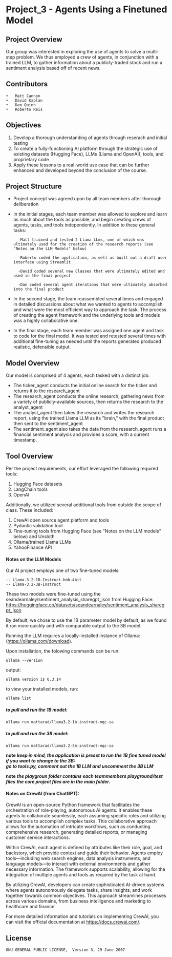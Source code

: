 # Project_3 - Agents Using a Finetuned Model

## Project Overview

Our group was interested in exploring the use of agents to solve a multi-step problem. We thus employed a crew of agents, in conjunction with a trained LLM, to gather information about a publicly-traded stock and run a sentiment analysis based off of recent news.

## Contributors
	•	Matt Cannon
	•	David Kaplan
	•	Dan Quinn
	•	Roberto Reis

## Objectives
1. Develop a thorough understanding of agents through reserach and initial testing
2. To create a fully-functioning AI platform through the strategic use of existing datasets (Hugging Face), LLMs (Llama and OpenAI), tools, and proprietary code
3. Apply these lessons to a real-world use case that can be further enhanced and developed beyond the conclusion of the course.

## Project Structure
- Project concept was agreed upon by all team members after thorough deliberation

- In the initial stages, each team member was allowed to explore and learn as much about the tools as possible, and begin creating crews of agents, tasks, and tools independently. In addition to these general tasks:
        
        -Matt trained and tested 2 Llama LLms, one of which was ultimately used for the creation of the research reports (see "Notes on the LLM Models" below)

        -Roberto coded the application, as well as built out a draft user interface using Streamlit

        -David coded several new Classes that were ultimately edited and used in the final project

        -Dan coded several agent iterations that were ultimately absorbed into the final product

- In the second stage, the team reassembled several times and engaged in detailed discussions about what we wanted to agents to accomplish and what were the most efficient way to approach the task. The process of creating the agent framework and the underlying tools and models was a highly collaborative one.

- In the final stage, each team member was assigned one agent and task to code for the final model. It was tested and retested several times with additional fine-tuning as needed until the reports generated produced realistic, defensible output.


## Model Overview

Our model is comprised of 4 agents, each tasked with a distinct job:

- The ticker_agent conducts the initial online search for the ticker and returns it to the research_agent
- The research_agent conducts the online research, gathering news from a variety of publicly-available sources, then returns the research to the analyst_agent
- The analyst_agent then takes the research and writes the research report, using the trained Llama LLM as its "brain," with the final product then sent to the sentiment_agent
- The sentiment_agent also takes the data from the research_agent runs a financial sentiment analysis and provides a score, with a current timestamp.

## Tool Overview
Per the project requirements, our effort leveraged the following required tools:

1. Hugging Face datasets
2. LangChain tools
3. OpenAI

Additionally, we utilized several additional tools from outside the scope of class. These included:

1. CrewAI open source agent platform and tools
2. Pydantic validation tool
3. Fine-tuning tools from Hugging Face (see "Notes on the LLM models" below) and Unsloth
4. Ollama/trained Llama LLMs
5. YahooFinance API

#### Notes on the LLM Models
Our AI project employs one of two fine-tuned models:

    -- Llama-3.2-1B-Instruct-bnb-4bit
    -- Llama-3.2-3B-Instruct

These two models were fine-tuned using the seandearnaley/sentiment_analysis_sharegpt_json from Hugging Face: https://huggingface.co/datasets/seandearnaley/sentiment_analysis_sharegpt_json

By default, we chose to use the 1B parameter model by default, as we found it ran more quickly and with comparable output to the 3B model.

Running the LLM requires a locally-installed instance of Ollama: (https://ollama.com/download).

Upon installation, the folowing commands can be run:

```terminal
ollama --version
```

output:

```terminal
ollama version is 0.3.14
```

to view your installed models, run:

```terminal
ollama list
```

##### to pull and run the 1B model:

```terminal
ollama run mattarad/llama3.2-1b-instruct-mqc-sa
```

##### to pull and run the 3B model:

```terminal
ollama run mattarad/llama3.2-3b-instruct-mqc-sa
```

**note**
**_keep in mind, the application is preset to run the 1B fine tuned model_**  
**_if you want to change to the 3B:_**  
**_go to tools.py, comment out the 1B LLM and uncomment the 3B LLM_**

**note**
**_the playgroun folder contains each teammembers playground/test files_**
**_the core project files are in the main folder._**

#### Notes on CrewAI (from ChatGPT):

CrewAI is an open-source Python framework that facilitates the orchestration of role-playing, autonomous AI agents. It enables these agents to collaborate seamlessly, each assuming specific roles and utilizing various tools to accomplish complex tasks. This collaborative approach allows for the automation of intricate workflows, such as conducting comprehensive research, generating detailed reports, or managing customer service interactions.

Within CrewAI, each agent is defined by attributes like their role, goal, and backstory, which provide context and guide their behavior. Agents employ tools—including web search engines, data analysis instruments, and language models—to interact with external environments and gather necessary information. The framework supports scalability, allowing for the integration of multiple agents and tools as required by the task at hand.

By utilizing CrewAI, developers can create sophisticated AI-driven systems where agents autonomously delegate tasks, share insights, and work together towards common objectives. This approach streamlines processes across various domains, from business intelligence and marketing to healthcare and finance.

For more detailed information and tutorials on implementing CrewAI, you can visit the official documentation at https://docs.crewai.com/.



## License
	GNU GENERAL PUBLIC LICENSE,  Version 3, 29 June 2007
